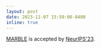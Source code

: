 ```yaml
---
layout: post
date: 2023-11-07 15:59:00-0400
inline: true
---
```


<a href="https://arxiv.org/abs/2306.10548">MARBLE</a> is accepted by <a href="https://neurips.cc/Conferences/2023">NeurIPS'23</a>.
